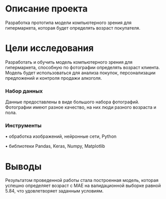 # Описание проекта

Разработка прототипа модели компьютерного зрения для гипермаркета, которая будет определять возраст покупателя.

# Цели исследования

Разработать и обучить модель компьютерного зрения для гипермаркета, способную по фотографии определять возраст клиента. Модель будет 
использоваться для анализа покупок, персонализации предложений и контроля продажи алкоголя.

### Набор данных

Данные предоставлены в виде большого набора фотографий. Фотографии имеют разное качество, на них люди разного возраста и пола.

### Инструменты 

•	обработка изображений, нейронные сети, Python

•	библиотеки Pandas, Keras, Numpy, Matplotlib

# Выводы

Результатом проведенной работы стала построенная модель, которая успешно определяет возраст с MAE на валидационной выборке равной 5.84, 
что удовлетворяет заданным условиям.
